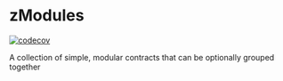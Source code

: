 # zModules
[![codecov](https://codecov.io/gh/zer0-os/zModules/graph/badge.svg?token=0XXPYM4VV9)](https://codecov.io/gh/zer0-os/zModules)

A collection of simple, modular contracts that can be optionally grouped together 
